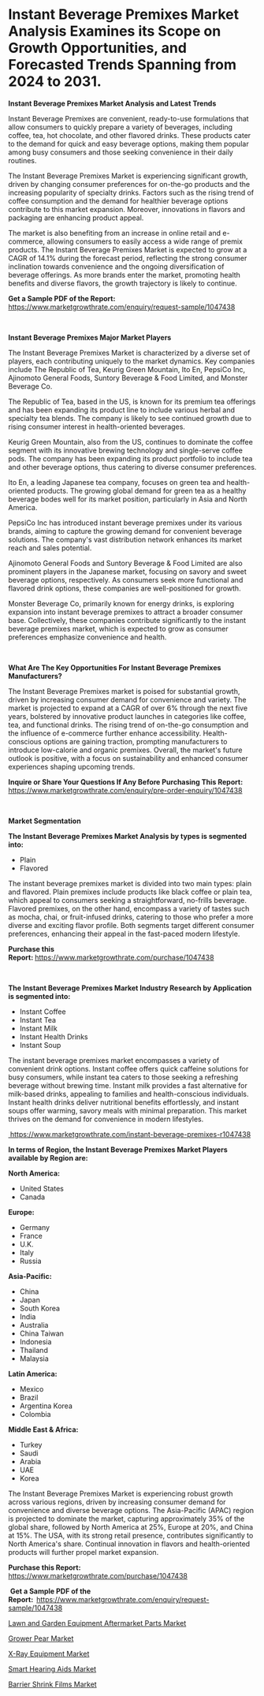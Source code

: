 <p><h1>Instant Beverage Premixes Market Analysis Examines its Scope on Growth Opportunities, and Forecasted Trends Spanning from 2024 to 2031.</h1></p><p><strong>Instant Beverage Premixes Market Analysis and Latest Trends</strong></p>
<p><p>Instant Beverage Premixes are convenient, ready-to-use formulations that allow consumers to quickly prepare a variety of beverages, including coffee, tea, hot chocolate, and other flavored drinks. These products cater to the demand for quick and easy beverage options, making them popular among busy consumers and those seeking convenience in their daily routines.</p><p>The Instant Beverage Premixes Market is experiencing significant growth, driven by changing consumer preferences for on-the-go products and the increasing popularity of specialty drinks. Factors such as the rising trend of coffee consumption and the demand for healthier beverage options contribute to this market expansion. Moreover, innovations in flavors and packaging are enhancing product appeal.</p><p>The market is also benefiting from an increase in online retail and e-commerce, allowing consumers to easily access a wide range of premix products. The Instant Beverage Premixes Market is expected to grow at a CAGR of 14.1% during the forecast period, reflecting the strong consumer inclination towards convenience and the ongoing diversification of beverage offerings. As more brands enter the market, promoting health benefits and diverse flavors, the growth trajectory is likely to continue.</p></p>
<p><strong>Get a Sample PDF of the Report:&nbsp;</strong> <a href="https://www.marketgrowthrate.com/enquiry/request-sample/1047438">https://www.marketgrowthrate.com/enquiry/request-sample/1047438</a></p>
<p>&nbsp;</p>
<p><strong>Instant Beverage Premixes Major Market Players</strong></p>
<p><p>The Instant Beverage Premixes Market is characterized by a diverse set of players, each contributing uniquely to the market dynamics. Key companies include The Republic of Tea, Keurig Green Mountain, Ito En, PepsiCo Inc, Ajinomoto General Foods, Suntory Beverage & Food Limited, and Monster Beverage Co.</p><p>The Republic of Tea, based in the US, is known for its premium tea offerings and has been expanding its product line to include various herbal and specialty tea blends. The company is likely to see continued growth due to rising consumer interest in health-oriented beverages.</p><p>Keurig Green Mountain, also from the US, continues to dominate the coffee segment with its innovative brewing technology and single-serve coffee pods. The company has been expanding its product portfolio to include tea and other beverage options, thus catering to diverse consumer preferences.</p><p>Ito En, a leading Japanese tea company, focuses on green tea and health-oriented products. The growing global demand for green tea as a healthy beverage bodes well for its market position, particularly in Asia and North America.</p><p>PepsiCo Inc has introduced instant beverage premixes under its various brands, aiming to capture the growing demand for convenient beverage solutions. The company's vast distribution network enhances its market reach and sales potential.</p><p>Ajinomoto General Foods and Suntory Beverage & Food Limited are also prominent players in the Japanese market, focusing on savory and sweet beverage options, respectively. As consumers seek more functional and flavored drink options, these companies are well-positioned for growth.</p><p>Monster Beverage Co, primarily known for energy drinks, is exploring expansion into instant beverage premixes to attract a broader consumer base. Collectively, these companies contribute significantly to the instant beverage premixes market, which is expected to grow as consumer preferences emphasize convenience and health.</p></p>
<p>&nbsp;</p>
<p><strong>What Are The Key Opportunities For Instant Beverage Premixes Manufacturers?</strong></p>
<p><p>The Instant Beverage Premixes market is poised for substantial growth, driven by increasing consumer demand for convenience and variety. The market is projected to expand at a CAGR of over 6% through the next five years, bolstered by innovative product launches in categories like coffee, tea, and functional drinks. The rising trend of on-the-go consumption and the influence of e-commerce further enhance accessibility. Health-conscious options are gaining traction, prompting manufacturers to introduce low-calorie and organic premixes. Overall, the market's future outlook is positive, with a focus on sustainability and enhanced consumer experiences shaping upcoming trends.</p></p>
<p><strong>Inquire or Share Your Questions If Any Before Purchasing This Report:</strong> <a href="https://www.marketgrowthrate.com/enquiry/pre-order-enquiry/1047438">https://www.marketgrowthrate.com/enquiry/pre-order-enquiry/1047438</a></p>
<p>&nbsp;</p>
<p><strong>Market Segmentation</strong></p>
<p><strong>The Instant Beverage Premixes Market Analysis by types is segmented into:</strong></p>
<p><ul><li>Plain</li><li>Flavored</li></ul></p>
<p><p>The instant beverage premixes market is divided into two main types: plain and flavored. Plain premixes include products like black coffee or plain tea, which appeal to consumers seeking a straightforward, no-frills beverage. Flavored premixes, on the other hand, encompass a variety of tastes such as mocha, chai, or fruit-infused drinks, catering to those who prefer a more diverse and exciting flavor profile. Both segments target different consumer preferences, enhancing their appeal in the fast-paced modern lifestyle.</p></p>
<p><strong>Purchase this Report:&nbsp;</strong><a href="https://www.marketgrowthrate.com/purchase/1047438">https://www.marketgrowthrate.com/purchase/1047438</a></p>
<p>&nbsp;</p>
<p><strong>The Instant Beverage Premixes Market Industry Research by Application is segmented into:</strong></p>
<p><ul><li>Instant Coffee</li><li>Instant Tea</li><li>Instant Milk</li><li>Instant Health Drinks</li><li>Instant Soup</li></ul></p>
<p><p>The instant beverage premixes market encompasses a variety of convenient drink options. Instant coffee offers quick caffeine solutions for busy consumers, while instant tea caters to those seeking a refreshing beverage without brewing time. Instant milk provides a fast alternative for milk-based drinks, appealing to families and health-conscious individuals. Instant health drinks deliver nutritional benefits effortlessly, and instant soups offer warming, savory meals with minimal preparation. This market thrives on the demand for convenience in modern lifestyles.</p></p>
<p><a href="https://www.marketgrowthrate.com/instant-beverage-premixes-r1047438">&nbsp;https://www.marketgrowthrate.com/instant-beverage-premixes-r1047438</a></p>
<p><strong>In terms of Region, the Instant Beverage Premixes Market Players available by Region are:</strong></p>
<p>
    <p> <strong> North America: </strong>
        <ul>
            <li>United States</li>
            <li>Canada</li>
        </ul>
        </p> 
    <p> <strong> Europe: </strong>
        <ul>
            <li>Germany</li>
            <li>France</li>
            <li>U.K.</li>
            <li>Italy</li>
            <li>Russia</li>
        </ul>
        </p> 
    <p> <strong> Asia-Pacific: </strong>
        <ul>
            <li>China</li>
            <li>Japan</li>
            <li>South Korea</li>
            <li>India</li>
            <li>Australia</li>
            <li>China Taiwan</li>
            <li>Indonesia</li>
            <li>Thailand</li>
            <li>Malaysia</li>
        </ul>
        </p> 
    <p> <strong> Latin America: </strong>
        <ul>
            <li>Mexico</li>
            <li>Brazil</li>
            <li>Argentina Korea</li>
            <li>Colombia</li>
        </ul>
        </p> 
    <p> <strong> Middle East & Africa: </strong>
        <ul>
            <li>Turkey</li>
            <li>Saudi</li>
            <li>Arabia</li>
            <li>UAE</li>
            <li>Korea</li>
        </ul>
    </p>
    </p>
<p><p>The Instant Beverage Premixes Market is experiencing robust growth across various regions, driven by increasing consumer demand for convenience and diverse beverage options. The Asia-Pacific (APAC) region is projected to dominate the market, capturing approximately 35% of the global share, followed by North America at 25%, Europe at 20%, and China at 15%. The USA, with its strong retail presence, contributes significantly to North America's share. Continual innovation in flavors and health-oriented products will further propel market expansion.</p></p>
<p><strong>Purchase this Report: </strong><a href="https://www.marketgrowthrate.com/purchase/1047438">https://www.marketgrowthrate.com/purchase/1047438</a></p>
<p>&nbsp;<strong>Get a Sample PDF of the Report:&nbsp;&nbsp;</strong><a href="https://www.marketgrowthrate.com/enquiry/request-sample/1047438">https://www.marketgrowthrate.com/enquiry/request-sample/1047438</a></p>
<p><strong></strong></p>
<p><p><a href="https://github.com/NasrinKhan99/Market-Research-Report-List-1/blob/main/lawn-and-garden-equipment-aftermarket-parts-market.md">Lawn and Garden Equipment Aftermarket Parts Market</a></p><p><a href="https://issuu.com/reportprime-2/docs/grower-pear-market-size-2030.pptx_d680668922c47f">Grower Pear Market</a></p><p><a href="https://www.linkedin.com/pulse/x-ray-equipment-market-outlook-forecast-from-2024-2031-iris-sight-7sfzc">X-Ray Equipment Market</a></p><p><a href="https://www.linkedin.com/pulse/smart-hearing-aids-market-outlook-share-analysis-growth-trends-8wlpc">Smart Hearing Aids Market</a></p><p><a href="https://github.com/RoseBoyd475/Market-Research-Report-List-1/blob/main/barrier-shrink-films-market.md">Barrier Shrink Films Market</a></p></p>